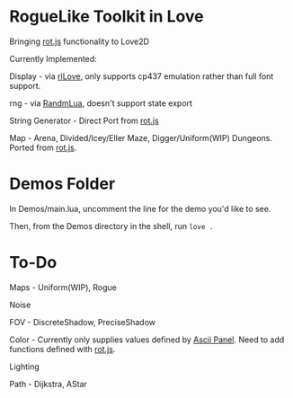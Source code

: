 RogueLike Toolkit in Love
=========
Bringing [rot.js](http://ondras.github.io/rot.js/hp/) functionality to Love2D

Currently Implemented:

Display          - via [rlLove](https://github.com/paulofmandown/rlLove), only supports cp437 emulation rather than full font support.

rng              - via [RandmLua](http://love2d.org/forums/viewtopic.php?f=5&t=3424), doesn't support state export

String Generator - Direct Port from [rot.js](http://ondras.github.io/rot.js/hp/)

Map              - Arena, Divided/Icey/Eller Maze, Digger/Uniform(WIP) Dungeons. Ported from [rot.js](http://ondras.github.io/rot.js/hp/).

Demos Folder
==========
In Demos/main.lua, uncomment the line for the demo you'd like to see.

Then, from the Demos directory in the shell, run `love .`


To-Do
==========
Maps     - Uniform(WIP), Rogue

Noise

FOV      - DiscreteShadow, PreciseShadow

Color    - Currently only supplies values defined by [Ascii Panel](https://github.com/trystan/AsciiPanel). Need to add functions defined with [rot.js](http://ondras.github.io/rot.js/hp/).

Lighting

Path     - Dijkstra, AStar
